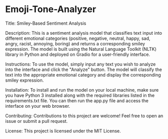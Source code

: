 # Emoji-Tone-Analyzer


Title: Smiley-Based Sentiment Analysis

Description: This is a sentiment analysis model that classifies text input into different emotional categories (positive, negative, neutral, happy, sad, angry, racist, annoying, boring) and returns a corresponding smiley expression. The model is built using the Natural Language Toolkit (NLTK) library in Python and deployed on Gradio for a user-friendly interface.

Instructions: To use the model, simply input any text you wish to analyze into the interface and click the "Analyze" button. The model will classify the text into the appropriate emotional category and display the corresponding smiley expression.

Installation: To install and run the model on your local machine, make sure you have Python 3 installed along with the required libraries listed in the requirements.txt file. You can then run the app.py file and access the interface on your web browser.

Contributing: Contributions to this project are welcome! Feel free to open an issue or submit a pull request.

License: This project is licensed under the MIT License.
